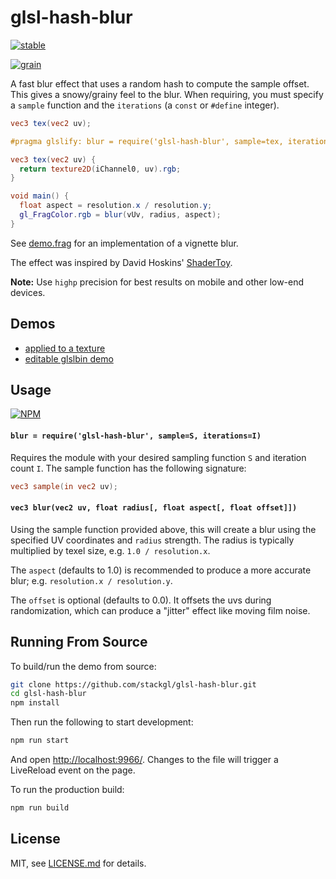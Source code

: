 # glsl-hash-blur

[![stable](http://badges.github.io/stability-badges/dist/stable.svg)](http://github.com/badges/stability-badges)

[![grain](http://i.imgur.com/uTGaC5t.jpg?1)](http://stack.gl/glsl-hash-blur/)

A fast blur effect that uses a random hash to compute the sample offset. This gives a snowy/grainy feel to the blur. When requiring, you must specify a `sample` function and the `iterations` (a `const` or `#define` integer).

```glsl
vec3 tex(vec2 uv);

#pragma glslify: blur = require('glsl-hash-blur', sample=tex, iterations=20)

vec3 tex(vec2 uv) {
  return texture2D(iChannel0, uv).rgb;
}

void main() {
  float aspect = resolution.x / resolution.y;
  gl_FragColor.rgb = blur(vUv, radius, aspect);
}
```

See [demo.frag](demo.frag) for an implementation of a vignette blur.

The effect was inspired by David Hoskins' [ShaderToy](https://www.shadertoy.com/view/XdjSRw).

**Note:** Use `highp` precision for best results on mobile and other low-end devices.

## Demos

- [applied to a texture](http://stack.gl/glsl-hash-blur/) 
- [editable glslbin demo](http://glslb.in/s/c1a93844)

## Usage

[![NPM](https://nodei.co/npm/glsl-hash-blur.png)](https://www.npmjs.com/package/glsl-hash-blur)

#### `blur = require('glsl-hash-blur', sample=S, iterations=I)`

Requires the module with your desired sampling function `S` and iteration count `I`. The sample function has the following signature:

```glsl
vec3 sample(in vec2 uv);
```

#### `vec3 blur(vec2 uv, float radius[, float aspect[, float offset]])`

Using the sample function provided above, this will create a blur using the specified UV coordinates and `radius` strength. The radius is typically multiplied by texel size, e.g. `1.0 / resolution.x`. 

The `aspect` (defaults to 1.0) is recommended to produce a more accurate blur; e.g. `resolution.x / resolution.y`. 

The `offset` is optional (defaults to 0.0). It offsets the uvs during randomization, which can produce a "jitter" effect like moving film noise. 

## Running From Source

To build/run the demo from source: 

```sh
git clone https://github.com/stackgl/glsl-hash-blur.git
cd glsl-hash-blur
npm install
```

Then run the following to start development:

```sh
npm run start
```

And open [http://localhost:9966/](). Changes to the file will trigger a LiveReload event on the page.

To run the production build:

```sh
npm run build
```

## License

MIT, see [LICENSE.md](http://github.com/mattdesl/glsl-hash-blur/blob/master/LICENSE.md) for details.
